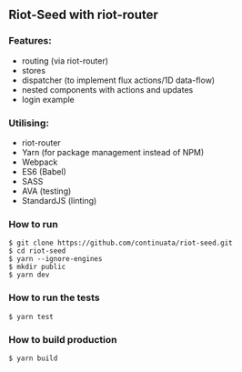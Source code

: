 ## Riot-Seed with riot-router

### Features:
- routing (via riot-router)
- stores
- dispatcher (to implement flux actions/1D data-flow)
- nested components with actions and updates
- login example

### Utilising:
- riot-router
- Yarn (for package management instead of NPM)
- Webpack
- ES6 (Babel)
- SASS
- AVA (testing)
- StandardJS (linting)

### How to run
```
$ git clone https://github.com/continuata/riot-seed.git
$ cd riot-seed
$ yarn --ignore-engines
$ mkdir public
$ yarn dev
```

### How to run the tests
```
$ yarn test
```

### How to build production
```
$ yarn build
```
